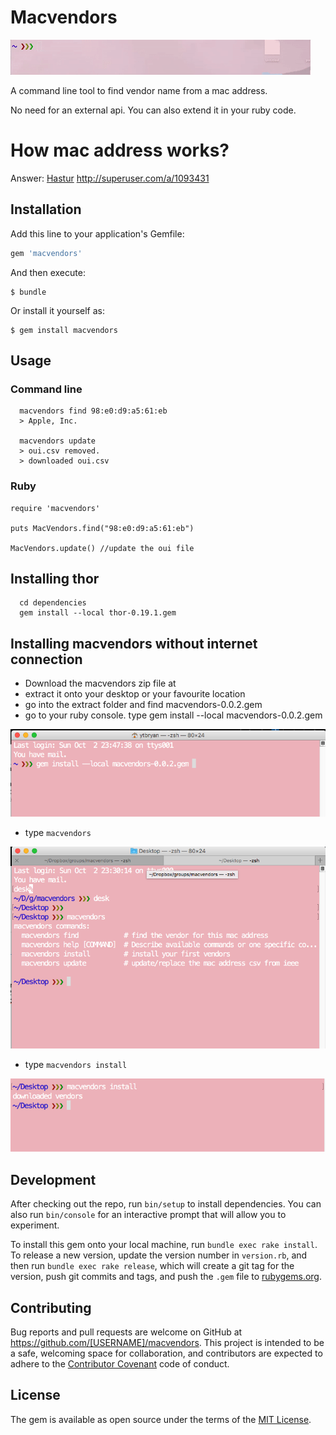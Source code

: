 # Macvendors

![MacVendors](macvendors.gif "MacVendors")

A command line tool to find vendor name from a mac address.

No need for an external api. You can also extend it in your ruby code.

# How mac address works?

Answer: [Hastur](http://superuser.com/users/257269/hastur) http://superuser.com/a/1093431

## Installation

Add this line to your application's Gemfile:

```ruby
gem 'macvendors'
```

And then execute:

    $ bundle

Or install it yourself as:

    $ gem install macvendors

## Usage


  ### Command line

```
  macvendors find 98:e0:d9:a5:61:eb
  > Apple, Inc.

  macvendors update
  > oui.csv removed.
  > downloaded oui.csv
```

  ### Ruby

  ```
  require 'macvendors'

  puts MacVendors.find("98:e0:d9:a5:61:eb")

  MacVendors.update() //update the oui file

  ```

## Installing thor

```
  cd dependencies
  gem install --local thor-0.19.1.gem
```


## Installing macvendors without internet connection

- Download the macvendors zip file at
- extract it onto your desktop or your favourite location
- go into the extract folder and find macvendors-0.0.2.gem
- go to your ruby console. type gem install --local macvendors-0.0.2.gem

![MacVendors](instructions/1.png "MacVendors")

- type `macvendors`

![MacVendors](instructions/2.png "MacVendors")

- type `macvendors install`

![MacVendors](instructions/3.png "MacVendors")



## Development

After checking out the repo, run `bin/setup` to install dependencies. You can also run `bin/console` for an interactive prompt that will allow you to experiment.

To install this gem onto your local machine, run `bundle exec rake install`. To release a new version, update the version number in `version.rb`, and then run `bundle exec rake release`, which will create a git tag for the version, push git commits and tags, and push the `.gem` file to [rubygems.org](https://rubygems.org).

## Contributing

Bug reports and pull requests are welcome on GitHub at https://github.com/[USERNAME]/macvendors. This project is intended to be a safe, welcoming space for collaboration, and contributors are expected to adhere to the [Contributor Covenant](http://contributor-covenant.org) code of conduct.


## License

The gem is available as open source under the terms of the [MIT License](http://opensource.org/licenses/MIT).
